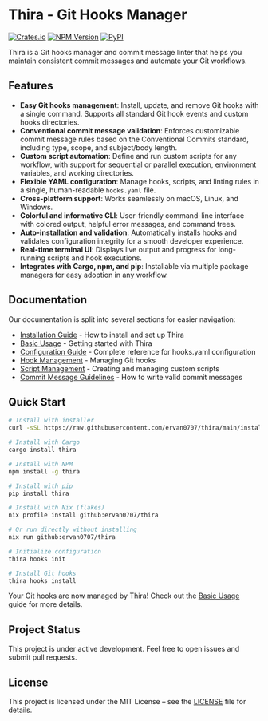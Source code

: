 # Thira - Git Hooks Manager

[![Crates.io](https://img.shields.io/crates/v/thira.svg)](https://crates.io/crates/thira)
[![NPM Version](https://img.shields.io/npm/v/thira.svg)](https://www.npmjs.com/package/thira)
[![PyPI](https://img.shields.io/pypi/v/thira.svg)](https://pypi.org/project/thira/)

Thira is a Git hooks manager and commit message linter that helps you maintain consistent commit messages and automate your Git workflows.

## Features

- **Easy Git hooks management**: Install, update, and remove Git hooks with a single command. Supports all standard Git hook events and custom hooks directories.
- **Conventional commit message validation**: Enforces customizable commit message rules based on the Conventional Commits standard, including type, scope, and subject/body length.
- **Custom script automation**: Define and run custom scripts for any workflow, with support for sequential or parallel execution, environment variables, and working directories.
- **Flexible YAML configuration**: Manage hooks, scripts, and linting rules in a single, human-readable `hooks.yaml` file.
- **Cross-platform support**: Works seamlessly on macOS, Linux, and Windows.
- **Colorful and informative CLI**: User-friendly command-line interface with colored output, helpful error messages, and command trees.
- **Auto-installation and validation**: Automatically installs hooks and validates configuration integrity for a smooth developer experience.
- **Real-time terminal UI**: Displays live output and progress for long-running scripts and hook executions.
- **Integrates with Cargo, npm, and pip**: Installable via multiple package managers for easy adoption in any workflow.

## Documentation

Our documentation is split into several sections for easier navigation:

- [Installation Guide](https://github.com/ervan0707/thira/blob/main/docs/installation.md) - How to install and set up Thira
- [Basic Usage](https://github.com/ervan0707/thira/blob/main/docs/basic-usage.md) - Getting started with Thira
- [Configuration Guide](https://github.com/ervan0707/thira/blob/main/docs/configuration.md) - Complete reference for hooks.yaml configuration
- [Hook Management](https://github.com/ervan0707/thira/blob/main/docs/hook-management.md) - Managing Git hooks
- [Script Management](https://github.com/ervan0707/thira/blob/main/docs/script-management.md) - Creating and managing custom scripts
- [Commit Message Guidelines](https://github.com/ervan0707/thira/blob/main/docs/commit-guidelines.md) - How to write valid commit messages

## Quick Start

```sh
# Install with installer
curl -sSL https://raw.githubusercontent.com/ervan0707/thira/main/install.sh | bash

# Install with Cargo
cargo install thira

# Install with NPM
npm install -g thira

# Install with pip
pip install thira

# Install with Nix (flakes)
nix profile install github:ervan0707/thira

# Or run directly without installing
nix run github:ervan0707/thira

# Initialize configuration
thira hooks init

# Install Git hooks
thira hooks install
```

Your Git hooks are now managed by Thira! Check out the [Basic Usage](https://github.com/ervan0707/thira/blob/main/docs/basic-usage.md) guide for more details.

## Project Status

This project is under active development. Feel free to open issues and submit pull requests.

## License

This project is licensed under the MIT License – see the [LICENSE](https://github.com/ervan0707/thira/blob/main/LICENSE) file for details.

